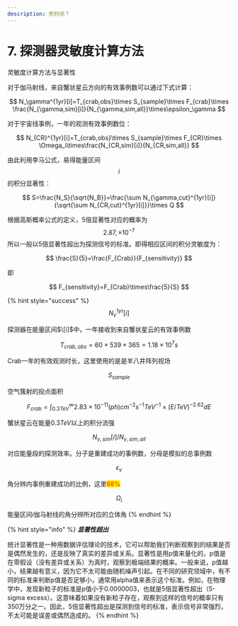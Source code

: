 ```yaml
---
description: 死时间？
---
```


# 7. 探测器灵敏度计算方法

灵敏度计算方法与显著性

对于伽马射线，来自蟹状星云方向的有效事例数可以通过下式计算：

$$
N_\gamma^{1yr}[i]=T_{crab,obs}\times S_{sample}\times F_{crab}\times \frac{N_{\gamma,sim}[i]}{N_{\gamma,sim,all}}\times\epsilon_\gamma
$$

对于宇宙线事例，一年的观测有效事例数位：

$$
N_{CR}^{1yr}[i]=T_{crab,obs}\times S_{sample}\times F_{CR}\times \Omega_i\times\frac{N_{CR,sim}[i]}{N_{CR,sim,all}}
$$

由此利用李马公式，易得能量区间$$i$$的积分显著性：

$$
S=\frac{N_S}{\sqrt{N_B}}=\frac{\sum N_{\gamma,cut}^{1yr}[i]}{\sqrt{\sum N_{CR,cut}^{1yr}[i]}}\times Q
$$

根据高斯概率公式的定义，5倍显著性对应的概率为$$2.87,\times 10^{−7}$$所以一般以5倍显著性超出为探测信号的标准。即得相应区间的积分灵敏度为：

$$
\frac{S}{5}=\frac{F_{Crab}}{F_{sensitivity}}
$$

即

$$
F_{sensitivity}=F_{Crab}\times\frac{5}{S}
$$

{% hint style="success" %}
$$N_\gamma^{1yr}[i]$$

探测器在能量区间$\[i]$中，一年接收到来自蟹状星云的有效事例数&#x20;

$$T_{crab,obs}=60\times 539\times 365=1.18\times 10^7s$$

Crab一年的有效观测时长，这里使用的是是羊八井阵列视场&#x20;

$$S_{sample}$$

空气簇射的投点面积

&#x20;$$F_{crab}=\int_{0.3TeV}^\infty2.83\times 10^{-11}(ph)cm^{-2}s^{-1}TeV^{-1}\times (E/TeV)^{-2.62}dE$$

蟹状星云在能量$0.3TeV$以上的积分流强&#x20;

$$N_{\gamma,sim}[i]/N_{\gamma,sim,all}$$

对应能量段的探测效率。分子是重建成功的事例数，分母是模拟的总事例数&#x20;

$$\epsilon_\gamma$$

角分辨内事例重建成功的比例，这里<mark style="color:red;">68%</mark>

$$\Omega_i$$

能量区间$i$伽马射线的角分辨所对应的立体角
{% endhint %}

{% hint style="info" %}
_**显著性超出**_

统计显著性是一种用数据评估理论的技术，它可以帮助我们判断观察到的结果是否是偶然发生的，还是反映了真实的差异或关系。显著性是用p值来量化的，p值是在零假设（没有差异或关系）为真时，观察到极端结果的概率。一般来说，p值越小，结果越有意义，因为它不太可能由随机噪声引起。在不同的研究领域中，有不同的标准来判断p值是否足够小，通常用alpha值来表示这个标准。例如，在物理学中，发现新粒子的标准是p值小于0.0000003，也就是5倍显著性超出（5-sigma excess）。这意味着如果没有新粒子存在，观察到这样的信号的概率只有350万分之一。因此，5倍显著性超出是探测到信号的标准，表示信号非常强烈，不太可能是误差或偶然造成的。
{% endhint %}
